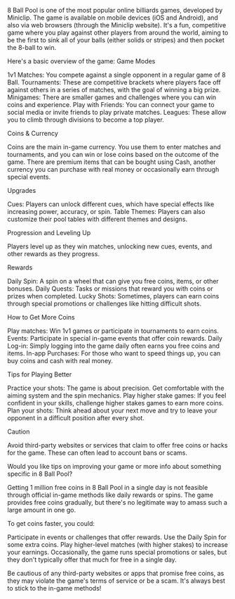8 Ball Pool is one of the most popular online billiards games, developed
by Miniclip. The game is available on mobile devices (iOS and Android),
and also via web browsers (through the Miniclip website). It's a fun,
competitive game where you play against other players from around the
world, aiming to be the first to sink all of your balls (either solids
or stripes) and then pocket the 8-ball to win.

Here's a basic overview of the game: Game Modes

1v1 Matches: You compete against a single opponent in a regular game of
8 Ball. Tournaments: These are competitive brackets where players face
off against others in a series of matches, with the goal of winning a
big prize. Minigames: There are smaller games and challenges where you
can win coins and experience. Play with Friends: You can connect your
game to social media or invite friends to play private matches. Leagues:
These allow you to climb through divisions to become a top player.

Coins & Currency

Coins are the main in-game currency. You use them to enter matches and
tournaments, and you can win or lose coins based on the outcome of the
game. There are premium items that can be bought using Cash, another
currency you can purchase with real money or occasionally earn through
special events.

Upgrades

Cues: Players can unlock different cues, which have special effects like
increasing power, accuracy, or spin. Table Themes: Players can also
customize their pool tables with different themes and designs.

Progression and Leveling Up

Players level up as they win matches, unlocking new cues, events, and
other rewards as they progress.

Rewards

Daily Spin: A spin on a wheel that can give you free coins, items, or
other bonuses. Daily Quests: Tasks or missions that reward you with
coins or prizes when completed. Lucky Shots: Sometimes, players can earn
coins through special promotions or challenges like hitting difficult
shots.

How to Get More Coins

Play matches: Win 1v1 games or participate in tournaments to earn coins.
Events: Participate in special in-game events that offer coin rewards.
Daily Log-in: Simply logging into the game daily often earns you free
coins and items. In-app Purchases: For those who want to speed things
up, you can buy coins and cash with real money.

Tips for Playing Better

Practice your shots: The game is about precision. Get comfortable with
the aiming system and the spin mechanics. Play higher stake games: If
you feel confident in your skills, challenge higher stakes games to earn
more coins. Plan your shots: Think ahead about your next move and try to
leave your opponent in a difficult position after every shot.

Caution

Avoid third-party websites or services that claim to offer free coins or
hacks for the game. These can often lead to account bans or scams.

Would you like tips on improving your game or more info about something
specific in 8 Ball Pool?

Getting 1 million free coins in 8 Ball Pool in a single day is not
feasible through official in-game methods like daily rewards or spins.
The game provides free coins gradually, but there\'s no legitimate way
to amass such a large amount in one go.

To get coins faster, you could:

Participate in events or challenges that offer rewards. Use the Daily
Spin for some extra coins. Play higher-level matches (with higher
stakes) to increase your earnings. Occasionally, the game runs special
promotions or sales, but they don't typically offer that much for free
in a single day.

Be cautious of any third-party websites or apps that promise free coins,
as they may violate the game\'s terms of service or be a scam. It\'s
always best to stick to the in-game methods!
